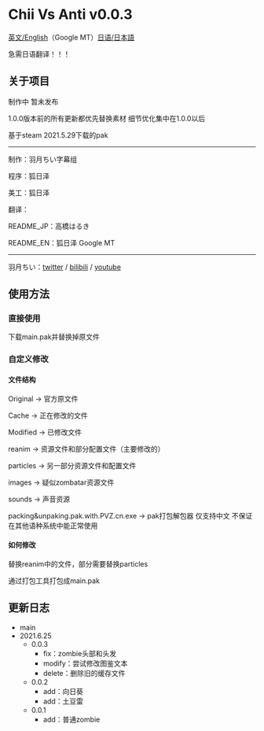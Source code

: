 # Chii Vs Anti v0.0.3

[英文/English](https://github.com/osttsStudio/Chii-Vs-Anti/blob/main/README_EN.md)（Google MT）[日语/日本語](https://github.com/osttsStudio/Chii-Vs-Anti/blob/main/README_JP.md)

急需日语翻译！！！

## 关于项目

制作中 暂未发布

1.0.0版本前的所有更新都优先替换素材 细节优化集中在1.0.0以后

基于steam 2021.5.29下载的pak<hr>

制作：羽月ちい字幕组

程序：狐日泽

美工：狐日泽

翻译：

README_JP：高橋はるき

README_EN：狐日泽 Google MT<hr>

羽月ちい：[twitter](https://twitter.com/uzukichii) / [bilibili](https://live.bilibili.com/22870039) / [youtube](https://www.youtube.com/channel/UCJxPldVojkxP1lQZuPskJtg)

## 使用方法

### 直接使用

下载main.pak并替换掉原文件

### 自定义修改

#### 文件结构

Original -> 官方原文件

Cache -> 正在修改的文件

Modified -> 已修改文件

reanim -> 资源文件和部分配置文件（主要修改的）

particles -> 另一部分资源文件和配置文件

images -> 疑似zombatar资源文件

sounds -> 声音资源

packing&unpaking.pak.with.PVZ.cn.exe -> pak打包解包器 仅支持中文 不保证在其他语种系统中能正常使用

#### 如何修改

替换reanim中的文件，部分需要替换particles

通过打包工具打包成main.pak

## 更新日志
- main
 - 2021.6.25
     - 0.0.3
         - fix：zombie头部和头发
         - modify：尝试修改图鉴文本
         - delete：删除旧的缓存文件
     - 0.0.2
         - add：向日葵
         - add：土豆雷 
     - 0.0.1
         - add：普通zombie

